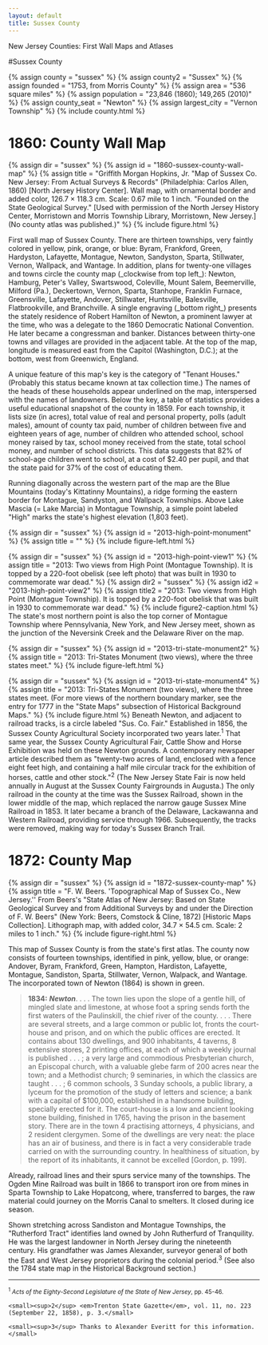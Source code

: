 ```yaml
---
layout: default
title: Sussex County
---
```


<p class="type">New Jersey Counties: First Wall Maps and Atlases</p>

#Sussex County

{% assign county = "sussex" %}
{% assign county2 = "Sussex" %}
{% assign founded = "1753, from Morris County" %}
{% assign area = "536 square miles" %}
{% assign population = "23,846 (1860); 149,265 (2010)" %}
{% assign county_seat = "Newton" %}
{% assign largest_city = "Vernon Township" %}
{% include county.html %}

<h1 class="fancy">1860: County Wall Map</h1>
{% assign dir = "sussex" %}
{% assign id = "1860-sussex-county-wall-map" %}
{% assign title = "Griffith Morgan Hopkins, Jr. &quot;Map of Sussex Co. New Jersey: From Actual Surveys & Records&quot; (Philadelphia: Carlos Allen, 1860) [North Jersey History Center]. Wall map, with ornamental border and added color, 126.7 × 118.3 cm. Scale: 0.67 mile to 1 inch. &quot;Founded on the State Geological Survey.&quot; [Used with permission of the North Jersey History Center, Morristown and Morris Township Library, Morristown, New Jersey.] (No county atlas was published.)" %}
{% include figure.html %}
<p class="dropCap">
	First wall map of Sussex County. There are thirteen townships, very faintly colored in yellow, pink, orange, or blue: Byram, Frankford, Green, Hardyston, Lafayette, Montague, Newton, Sandyston, Sparta, Stillwater, Vernon, Wallpack, and Wantage. In addition, plans for twenty-one villages and towns circle the county map (_clockwise from top left_): Newton, Hamburg, Peter's Valley, Swartswood, Coleville, Mount Salem, Beemerville, Milford (Pa.), Deckertown, Vernon, Sparta, Stanhope, Franklin Furnace, Greensville, Lafayette, Andover, Stillwater, Huntsville, Balesville, Flatbrookville, and Branchville. A single engraving (_bottom right_) presents the stately residence of Robert Hamilton of Newton, a prominent lawyer at the time, who was a delegate to the 1860 Democratic National Convention. He later became a congressman and banker. Distances between thirty-one towns and villages are provided in the adjacent table. At the top of the map, longitude is measured east from the Capitol (Washington, D.C.); at the bottom, west from Greenwich, England.
</p>

A unique feature of this map's key is the category of "Tenant Houses." (Probably this status became known at tax collection time.) The names of the heads of these households appear underlined on the map, interspersed with the names of landowners. Below the key, a table of statistics provides a useful educational snapshot of the county in 1859. For each township, it lists size (in acres), total value of real and personal property, polls (adult males), amount of county tax paid, number of children between five and eighteen years of age, number of children who attended school, school money raised by tax, school money received from the state, total school money, and number of school districts. This data suggests that 82% of school-age children went to school, at a cost of $2.40 per pupil, and that the state paid for 37% of the cost of educating them.

Running diagonally across the western part of the map are the Blue Mountains (today's Kittatinny Mountains), a ridge forming the eastern border for Montague, Sandyston, and Wallpack Townships. Above Lake Mascia (= Lake Marcia) in Montague Township, a simple point labeled "High" marks the state's highest elevation (1,803 feet).

{% assign dir = "sussex" %}
{% assign id = "2013-high-point-monument" %}
{% assign title = "" %}
{% include figure-left.html %}

{% assign dir = "sussex" %}
{% assign id = "2013-high-point-view1" %}
{% assign title = "2013: Two views from High Point (Montague Township). It is topped by a 220-foot obelisk (see left photo) that was built in 1930 to commemorate war dead." %}
{% assign dir2 = "sussex" %}
{% assign id2 = "2013-high-point-view2" %}
{% assign title2 = "2013: Two views from High Point (Montague Township). It is topped by a 220-foot obelisk that was built in 1930 to commemorate war dead." %}
{% include figure2-caption.html %}
The state's most northern point is also the top corner of Montague Township where Pennsylvania, New York, and New Jersey meet, shown as the junction of the Neversink Creek and the Delaware River on the map.

{% assign dir = "sussex" %}
{% assign id = "2013-tri-state-monument2" %}
{% assign title = "2013: Tri-States Monument (two views), where the three states meet." %}
{% include figure-left.html %}

{% assign dir = "sussex" %}
{% assign id = "2013-tri-state-monument4" %}
{% assign title = "2013: Tri-States Monument (two views), where the three states meet. (For more views of the northern boundary marker, see the entry for 1777 in the &quot;State Maps&quot; subsection of Historical Background Maps." %}
{% include figure.html %}
Beneath Newton, and adjacent to railroad tracks, is a circle labeled "Sus. Co. Fair." Established in 1856, the Sussex County Agricultural Society incorporated two years later.<sup>1</sup> That same year, the Sussex County Agricultural Fair, Cattle Show and Horse Exhibition was held on these Newton grounds. A contemporary newspaper article described them as "twenty-two acres of land, enclosed with a fence eight feet high, and containing a half mile circular track for the exhibition of horses, cattle and other stock."<sup>2</sup> (The New Jersey State Fair is now held annually in August at the Sussex County Fairgrounds in Augusta.) The only railroad in the county at the time was the Sussex Railroad, shown in the lower middle of the map, which replaced the narrow gauge Sussex Mine Railroad in 1853. It later became a branch of the Delaware, Lackawanna and Western Railroad, providing service through 1966. Subsequently, the tracks were removed, making way for today's Sussex Branch Trail.

<h1 class="fancy">1872: County Map</h1>

{% assign dir = "sussex" %}
{% assign id = "1872-sussex-county-map" %}
{% assign title = "F. W. Beers. 'Topographical Map of Sussex Co., New Jersey.'' From Beers's &quot;State Atlas of New Jersey: Based on State Geological Survey and from Additional Surveys by and under the Direction of F. W. Beers&quot; (New York: Beers, Comstock & Cline, 1872) [Historic Maps Collection]. Lithograph map, with added color, 34.7 × 54.5 cm. Scale: 2 miles to 1 inch." %}
{% include figure-right.html %}

This map of Sussex County is from the state's first atlas. The county now consists of fourteen townships, identified in pink, yellow, blue, or orange: Andover, Byram, Frankford, Green, Hampton, Hardiston, Lafayette, Montague, Sandiston, Sparta, Stillwater, Vernon, Walpack, and Wantage. The incorporated town of Newton (1864) is shown in green.

>**1834:** _**Newton**_. . . . The town lies upon the slope of a gentle hill, of mingled slate and limestone, at whose foot a spring sends forth the first waters of the Paulinskill, the chief river of the county. . . . There are several streets, and a large common or public lot, fronts the court-house and prison, and on which the public offices are erected. It contains about 130 dwellings, and 900 inhabitants, 4 taverns, 8 extensive stores, 2 printing offices, at each of which a weekly journal is published . . . ; a very large and commodious Presbyterian church, an Episcopal church, with a valuable glebe farm of 200 acres near the town; and a Methodist church; 9 seminaries, in which the classics are taught . . . ; 6 common schools, 3 Sunday schools, a public library, a lyceum for the promotion of the study of letters and science; a bank with a capital of $100,000, established in a handsome building, specially erected for it. The court-house is a low and ancient looking stone building, finished in 1765, having the prison in the basement story. There are in the town 4 practising attorneys, 4 physicians, and 2 resident clergymen. Some of the dwellings are very neat: the place has an air of business, and there is in fact a very considerable trade carried on with the surrounding country. In healthiness of situation, by the report of its inhabitants, it cannot be excelled [Gordon, p. 199].

Already, railroad lines and their spurs service many of the townships. The Ogden Mine Railroad was built in 1866 to transport iron ore from mines in Sparta Township to Lake Hopatcong, where, transferred to barges, the raw material could journey on the Morris Canal to smelters. It closed during ice season.

Shown stretching across Sandiston and Montague Townships, the "Rutherford Tract" identifies land owned by John Rutherfurd of Tranquility. He was the largest landowner in North Jersey during the nineteenth century. His grandfather was James Alexander, surveyor general of both the East and West Jersey proprietors during the colonial period.<sup>3</sup> (See also the 1784 state map in the Historical Background section.)

---
<div class="footnotes">
    <small><sup>1</sup> <em>Acts of the Eighty-Second Legislature of the State of New Jersey</em>, pp. 45-46.</small>

    <small><sup>2</sup> <em>Trenton State Gazette</em>, vol. 11, no. 223 (September 22, 1858), p. 3.</small>

    <small><sup>3</sup> Thanks to Alexander Everitt for this information.</small>
</div>